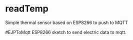 # readTemp
Simple thermal sensor based on ESP8266 to push to MQTT

#EJPToMqtt
ESP8266 sketch to send electric data to mqtt.
